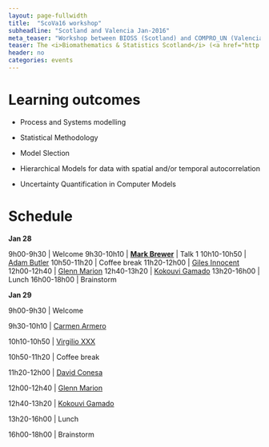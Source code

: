 ```yaml
---
layout: page-fullwidth
title:  "ScoVa16 workshop"
subheadline: "Scotland and Valencia Jan-2016"
meta_teaser: "Workshop between BIOSS (Scotland) and COMPRO_UN (Valencia)."
teaser: The <i>Biomathematics & Statistics Scotland</i> (<a href="http://www.bioss.ac.uk/">BIOSS</a>) and VABAR research groups meeting 28 and 29 january 2016
header: no
categories: events
---
```


# Learning outcomes

* Process and Systems modelling
 
* Statistical Methodology
 
* Model Slection

* Hierarchical Models for data with spatial and/or temporal autocorrelation

* Uncertainty Quantification in Computer Models


# Schedule

**Jan 28**

9h00-9h30 | Welcome
9h30-10h10 | <a href="http://www.bioss.ac.uk/people/markb.html">**Mark Brewer**</a> | Talk 1
10h10-10h50 |  <a href="http://www.bioss.ac.uk/people/adam.html">Adam Butler</a>
10h50-11h20 | Coffee break
11h20-12h00 | <a href="http://www.bioss.ac.uk/people/giles.html">Giles Innocent</a>
12h00-12h40 | <a href="http://www.bioss.ac.uk/people/glenn.html">Glenn Marion</a> 
12h40-13h20 | <a href="http://www.bioss.ac.uk/people/kokouvi.html">Kokouvi Gamado</a> 
13h20-16h00 | Lunch
16h00-18h00 | Brainstorm


**Jan 29**

9h00-9h30 | Welcome

9h30-10h10 | <a href="http://www.bioss.ac.uk/people/markb.html">Carmen Armero</a>

10h10-10h50 |  <a href="http://www.bioss.ac.uk/people/adam.html">Virgilio XXX</a>

10h50-11h20 | Coffee break

11h20-12h00 | <a href="http://www.bioss.ac.uk/people/giles.html">David Conesa</a>

12h00-12h40 | <a href="http://www.bioss.ac.uk/people/glenn.html">Glenn Marion</a> 

12h40-13h20 | <a href="http://www.bioss.ac.uk/people/kokouvi.html">Kokouvi Gamado</a> 

13h20-16h00 | Lunch

16h00-18h00 | Brainstorm

